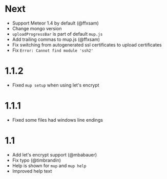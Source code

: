 # Next
- Support Meteor 1.4 by default (@ffxsam)
- Change mongo version
- `uploadProgressBar` is part of default `mup.js`
- Add trailing commas to mup.js (@ffxsam)
- Fix switching from autogenerated ssl certificates to upload certificates
- Fix `Error: Cannot find module 'ssh2'`

# 1.1.2 
- Fixed `mup setup` when using let's encrypt 

# 1.1.1
- Fixed some files had windows line endings

# 1.1

- Add let's encrypt support (@mbabauer)
- Fix typo (@timbrandin)
- Help is shown for `mup` and `mup help`
- Improved help text